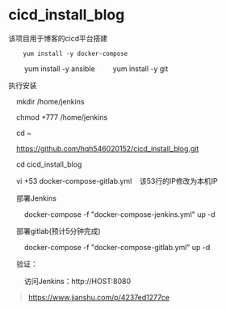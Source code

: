 # cicd_install_blog
该项目用于博客的cicd平台搭建

        yum install -y docker-compose
        yum install -y ansible
        yum install -y git

执行安装

    mkdir /home/jenkins

    chmod +777 /home/jenkins

    cd ~

    https://github.com/hqh546020152/cicd_install_blog.git

    cd cicd_install_blog

    vi +53 docker-compose-gitlab.yml    该53行的IP修改为本机IP

    部署Jenkins

        docker-compose -f "docker-compose-jenkins.yml" up -d     

    部署gitlab(预计5分钟完成)

        docker-compose -f "docker-compose-gitlab.yml" up -d

    验证：

        访问Jenkins：http://HOST:8080

> https://www.jianshu.com/p/4237ed1277ce
